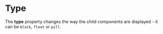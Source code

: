 # Type

The **type** property changes the way the child components are displayed - it can be `block`, `float` or `pill`.